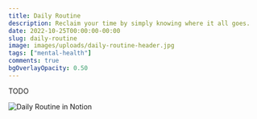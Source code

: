 ```yaml
---
title: Daily Routine
description: Reclaim your time by simply knowing where it all goes.
date: 2022-10-25T00:00:00-00:00
slug: daily-routine
image: images/uploads/daily-routine-header.jpg
tags: ["mental-health"]
comments: true
bgOverlayOpacity: 0.50
---
```


TODO

![Daily Routine in Notion](/images/uploads/daily-routine-notion.png)

